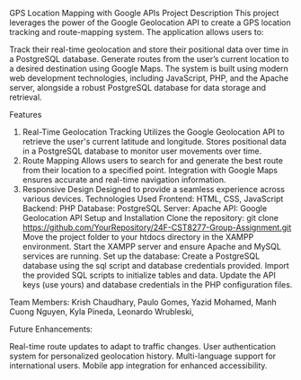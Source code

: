 GPS Location Mapping with Google APIs
Project Description
This project leverages the power of the Google Geolocation API to create a GPS location tracking and route-mapping system. The application allows users to:

Track their real-time geolocation and store their positional data over time in a PostgreSQL database.
Generate routes from the user’s current location to a desired destination using Google Maps.
The system is built using modern web development technologies, including JavaScript, PHP, and the Apache server, alongside a robust PostgreSQL database for data storage and retrieval.

Features
1. Real-Time Geolocation Tracking
Utilizes the Google Geolocation API to retrieve the user's current latitude and longitude.
Stores positional data in a PostgreSQL database to monitor user movements over time.
2. Route Mapping
Allows users to search for and generate the best route from their location to a specified point.
Integration with Google Maps ensures accurate and real-time navigation information.
3. Responsive Design
Designed to provide a seamless experience across various devices.
Technologies Used
Frontend:
HTML, CSS, JavaScript
Backend:
PHP
Database:
PostgreSQL
Server:
Apache
API:
Google Geolocation API
Setup and Installation
Clone the repository:
git clone https://github.com/YourRepository/24F-CST8277-Group-Assignment.git
Move the project folder to your htdocs directory in the XAMPP environment.
Start the XAMPP server and ensure Apache and MySQL services are running.
Set up the database:
Create a PostgreSQL database using the sql script and database credentials provided.
Import the provided SQL scripts to initialize tables and data.
Update the API keys (use yours) and database credentials in the PHP configuration files.
 
Team Members:
Krish Chaudhary,
Paulo Gomes,
Yazid Mohamed,
Manh Cuong Nguyen,
Kyla Pineda,
Leonardo Wrubleski,

Future Enhancements:

Real-time route updates to adapt to traffic changes.
User authentication system for personalized geolocation history.
Multi-language support for international users.
Mobile app integration for enhanced accessibility.
